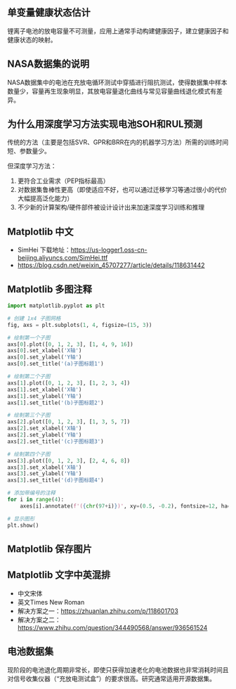 <!-- 2023_05_01 -->

## 单变量健康状态估计

锂离子电池的放电容量不可测量，应用上通常手动构建健康因子，建立健康因子和健康状态的映射。

## NASA数据集的说明

NASA数据集中的电池在充放电循环测试中穿插进行阻抗测试，使得数据集中样本数量少，容量再生现象明显，其放电容量退化曲线与常见容量曲线退化模式有差异。

<!-- 2023_05_03 -->

## 为什么用深度学习方法实现电池SOH和RUL预测

传统的方法（主要是包括SVR、GPR和BRR在内的机器学习方法）所需的训练时间短、参数量少。

但深度学习方法：

1. 更符合工业需求（PEP指标最高）
2. 对数据集鲁棒性更高（即使适应不好，也可以通过迁移学习等通过很小的代价大幅提高泛化能力）
3. 不少新的计算架构/硬件部件被设计设计出来加速深度学习训练和推理

<!-- 2023_05_06 -->

## Matplotlib 中文

- SimHei 下载地址：https://us-logger1.oss-cn-beijing.aliyuncs.com/SimHei.ttf
- https://blog.csdn.net/weixin_45707277/article/details/118631442

## Matplotlib 多图注释

```Python
import matplotlib.pyplot as plt

# 创建 1x4 子图网格
fig, axs = plt.subplots(1, 4, figsize=(15, 3))

# 绘制第一个子图
axs[0].plot([0, 1, 2, 3], [1, 4, 9, 16])
axs[0].set_xlabel('X轴')
axs[0].set_ylabel('Y轴')
axs[0].set_title('(a)子图标题1')

# 绘制第二个子图
axs[1].plot([0, 1, 2, 3], [1, 2, 3, 4])
axs[1].set_xlabel('X轴')
axs[1].set_ylabel('Y轴')
axs[1].set_title('(b)子图标题2')

# 绘制第三个子图
axs[2].plot([0, 1, 2, 3], [1, 3, 5, 7])
axs[2].set_xlabel('X轴')
axs[2].set_ylabel('Y轴')
axs[2].set_title('(c)子图标题3')

# 绘制第四个子图
axs[3].plot([0, 1, 2, 3], [2, 4, 6, 8])
axs[3].set_xlabel('X轴')
axs[3].set_ylabel('Y轴')
axs[3].set_title('(d)子图标题4')

# 添加带编号的注释
for i in range(4):
    axes[i].annotate(f'({chr(97+i)})', xy=(0.5, -0.2), fontsize=12, ha='center', va='center', xycoords='axes fraction')

# 显示图形
plt.show()
```

<!-- 2023_05_09 -->

## Matplotlib 保存图片

## Matplotlib 文字中英混排

- 中文宋体
- 英文Times New Roman
- 解决方案之一：https://zhuanlan.zhihu.com/p/118601703
- 解决方案之二：https://www.zhihu.com/question/344490568/answer/936561524

<!-- 2023_05_10 -->

## 电池数据集

现阶段的电池退化周期非常长，即使只获得加速老化的电池数据也非常消耗时间且对信号收集仪器（“充放电测试盒”）的要求很高。研究通常适用开源数据集。